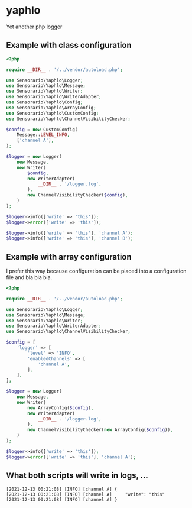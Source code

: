 # yaphlo

Yet another php logger

## Example with class configuration

```php
<?php

require __DIR__ . '/../vendor/autoload.php';

use Sensorario\Yaphlo\Logger;
use Sensorario\Yaphlo\Message;
use Sensorario\Yaphlo\Writer;
use Sensorario\Yaphlo\WriterAdapter;
use Sensorario\Yaphlo\Config;
use Sensorario\Yaphlo\ArrayConfig;
use Sensorario\Yaphlo\CustomConfig;
use Sensorario\Yaphlo\ChannelVisibilityChecker;

$config = new CustomConfig(
    Message::LEVEL_INFO,
    ['channel A'],
);

$logger = new Logger(
    new Message,
    new Writer(
        $config,
        new WriterAdapter(
            __DIR__ . '/logger.log',
        ),
        new ChannelVisibilityChecker($config),
    )
);

$logger->info(['write' => 'this']);
$logger->error(['write' => 'this']);

$logger->info(['write' => 'this'], 'channel A');
$logger->info(['write' => 'this'], 'channel B');
```


## Example with array configuration

I prefer this way because configuration can be placed into a configuration file and bla bla bla.

```php
<?php

require __DIR__ . '/../vendor/autoload.php';

use Sensorario\Yaphlo\Logger;
use Sensorario\Yaphlo\Message;
use Sensorario\Yaphlo\Writer;
use Sensorario\Yaphlo\WriterAdapter;
use Sensorario\Yaphlo\ChannelVisibilityChecker;

$config = [
    'logger' => [
        'level' => 'INFO',
        'enabledChannels' => [
            'channel A',
        ],
    ],
];

$logger = new Logger(
    new Message,
    new Writer(
        new ArrayConfig($config),
        new WriterAdapter(
            __DIR__ . '/logger.log',
        ),
        new ChannelVisibilityChecker(new ArrayConfig($config)),
    )
);

$logger->info(['write' => 'this']);
$logger->error(['write' => 'this'], 'channel A');
```

## What both scripts will write in logs, ...

    [2021-12-13 00:21:08] [INFO] [channel A] {
    [2021-12-13 00:21:08] [INFO] [channel A]     "write": "this"
    [2021-12-13 00:21:08] [INFO] [channel A] }
